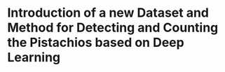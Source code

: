 # Introduction of a new Dataset and Method for Detecting and Counting the Pistachios based on Deep Learning

